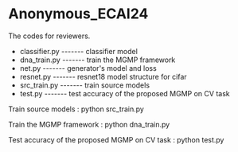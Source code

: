 # Anonymous_ECAI24

The codes for reviewers.

- classifier.py ------- classifier model
- dna_train.py -------  train the MGMP framework
- net.py -------   generator's model and loss
- resnet.py ------- resnet18 model structure for cifar
- src_train.py ------- train source models
- test.py ------- test accuracy of the proposed MGMP on CV task 

Train source models :
python src_train.py

Train the MGMP framework :
python dna_train.py

Test accuracy of the proposed MGMP on CV task  :
python test.py
